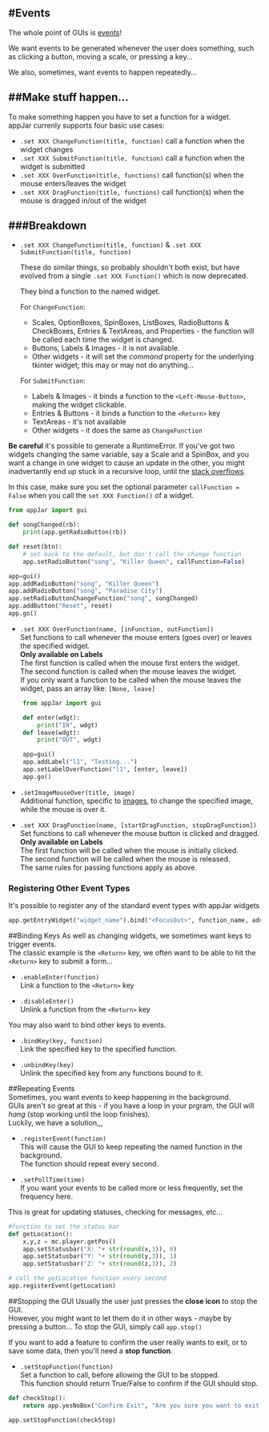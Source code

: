 #Events  
---
The whole point of GUIs is [events](https://en.wikipedia.org/wiki/Event-driven_programming)!   

We want events to be generated whenever the user does something, such as clicking a button, moving a scale, or pressing a key...

We also, sometimes, want events to happen repeatedly...

##Make stuff happen...
----
To make something happen you have to set a function for a widget.  
appJar currenly supports four basic use cases:  

* `.set XXX ChangeFunction(title, function)` call a function when the widget changes  
* `.set XXX SubmitFunction(title, function)` call a function when the widget is submitted    
* `.set XXX OverFunction(title, functions)` call function(s) when the mouse enters/leaves the widget  
* `.set XXX DragFunction(title, functions)` call function(s) when the mouse is dragged in/out of the widget  

###Breakdown  
---

* `.set XXX ChangeFunction(title, function)` & `.set XXX SubmitFunction(title, function)`  

    These do similar things, so probably shouldn't both exist, but have evolved from a single `.set XXX Function()` which is now deprecated.  

    They bind a function to the named widget.  

    For `ChangeFunction`:  

    * Scales, OptionBoxes, SpinBoxes, ListBoxes, RadioButtons & CheckBoxes, Entries & TextAreas, and Properties - the function will be called each time the widget is changed.  
    * Buttons, Labels & Images - it is not available.  
    * Other widgets - it will set the *command* property for the underlying tkinter widget; this may or may not do anything...  

    For `SubmitFunction`:  

    * Labels & Images - it binds a function to the ```<Left-Mouse-Button>```, making the widget clickable.  
    * Entries & Buttons - it binds a function to the ```<Return>``` key  
    * TextAreas - it's not available
    * Other widgets - it does the same as `ChangeFunction`  

**Be careful** it's possible to generate a RuntimeError. If you've got two widgets changing the same variable, say a Scale and a SpinBox, and you want a change in one widget to cause an update in the other, you might inadvertantly end up stuck in a recursive loop, until the [stack overflows](https://en.wikipedia.org/wiki/Stack_overflow).  

In this case, make sure you set the optional parameter ```callFunction = False``` when you  call the ```set XXX Function()``` of a widget.  

```python
from appJar import gui

def songChanged(rb):
    print(app.getRadioButton(rb))

def reset(btn):
    # set back to the default, but don't call the change function
    app.setRadioButton("song", "Killer Queen", callFunction=False)

app=gui()
app.addRadioButton("song", "Killer Queen")
app.addRadioButton("song", "Paradise City")
app.setRadioButtonChangeFunction("song", songChanged)
app.addButton("Reset", reset)
app.go()
```

* `.set XXX OverFunction(name, [inFunction, outFunction])`  
    Set functions to call whenever the mouse enters (goes over) or leaves the specified widget.  
    **Only available on Labels**  
    The first function is called when the mouse first enters the widget.  
    The second function is called when the mouse leaves the widget.  
    If you only want a function to be called when the mouse leaves the widget, pass an array like: `[None, leave]`  

```python
    from appJar import gui

    def enter(wdgt): 
        print("IN", wdgt)
    def leave(wdgt):
        print("OUT", wdgt)

    app=gui()
    app.addLabel("l1", "Testing...")
    app.setLabelOverFunction("l1", [enter, leave])
    app.go()
```  

* `.setImageMouseOver(title, image)`  
    Additional function, specific to [images](/pythonImages/#change-images), to change the specified image, while the mouse is over it.

* `.set XXX DragFunction(name, [startDragFunction, stopDragFunction])`  
    Set functions to call whenever the mouse button is clicked and dragged.  
    **Only available on Labels**  
    The first function will be called when the mouse is initially clicked.  
    The second function will be called when the mouse is released.  
    The same rules for passing functions apply as above.  

### Registering Other Event Types  

It's possible to register any of the standard event types with appJar widgets  
```python
app.getEntryWidget("widget_name").bind("<FocusOut>", function_name, add="+")
```

##Binding Keys
As well as changing widgets, we sometimes want keys to trigger events.  
The classic example is the ```<Return>``` key, we often want to be able to hit the ```<Return>``` key to submit a form...

* `.enableEnter(function)`  
Link a function to the ```<Return>``` key

* `.disableEnter()`  
Unlink a function from the ```<Return>```  key

You may also want to bind other keys to events.  

* `.bindKey(key, function)`  
Link the specified key to the specified function.

* `.unbindKey(key)`  
Unlink the specified key from any functions bound to it.

##Repeating Events  
Sometimes, you want events to keep happening in the background.  
GUIs aren't so great at this - if you have a loop in your prgram, the GUI will *hang* (stop working until the loop finishes).  
Luckily, we have a solution,,,

* `.registerEvent(function)`  
This will cause the GUI to keep repeating the named function in the background.  
The function should repeat every second.  

* `.setPollTime(time)`  
If you want your events to be called more or less frequently, set the frequency here.

This is great for updating statuses, checking for messages, etc...
```python
#function to set the status bar
def getLocation():
    x,y,z = mc.player.getPos()
    app.setStatusbar("X: "+ str(round(x,3)), 0)
    app.setStatusbar("Y: "+ str(round(y,3)), 1)
    app.setStatusbar("Z: "+ str(round(z,3)), 2)

# call the getLocation function every second
app.registerEvent(getLocation)
```

##Stopping the GUI
Usually the user just presses the **close icon** to stop the GUI.  
However, you might want to let them do it in other ways - maybe by pressing a button...
To stop the GUI, simply call `app.stop()`  

If you want to add a feature to confirm the user really wants to exit, or to save some data, then you'll need a **stop function**.  

* `.setStopFunction(function)`  
    Set a function to call, before allowing the GUI to be stopped.  
    This function should return True/False to confirm if the GUI should stop.  

```python
def checkStop():
    return app.yesNoBox("Confirm Exit", "Are you sure you want to exit the application?")

app.setStopFunction(checkStop)
```
